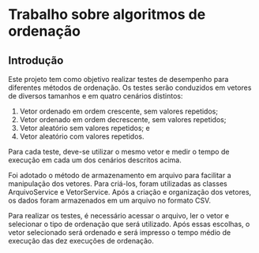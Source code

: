 # Trabalho sobre algoritmos de ordenação

## Introdução

Este projeto tem como objetivo realizar testes de desempenho para diferentes métodos de ordenação. 
Os testes serão conduzidos em vetores de diversos tamanhos e em quatro cenários distintos:

1. Vetor ordenado em ordem crescente, sem valores repetidos;
2. Vetor ordenado em ordem decrescente, sem valores repetidos;
3. Vetor aleatório sem valores repetidos; e
4. Vetor aleatório com valores repetidos.

Para cada teste, deve-se utilizar o mesmo vetor e medir o tempo de execução em cada um dos cenários descritos acima.

Foi adotado o método de armazenamento em arquivo para facilitar a manipulação dos vetores. Para criá-los, foram utilizadas as classes ArquivoService e VetorService. Após a criação e organização dos vetores, os dados foram armazenados em um arquivo no formato CSV.

Para realizar os testes, é necessário acessar o arquivo, ler o vetor e selecionar o tipo de ordenação que será utilizado. Após essas escolhas, o vetor selecionado será ordenado e será impresso o tempo médio de execução das dez execuções de ordenação.



